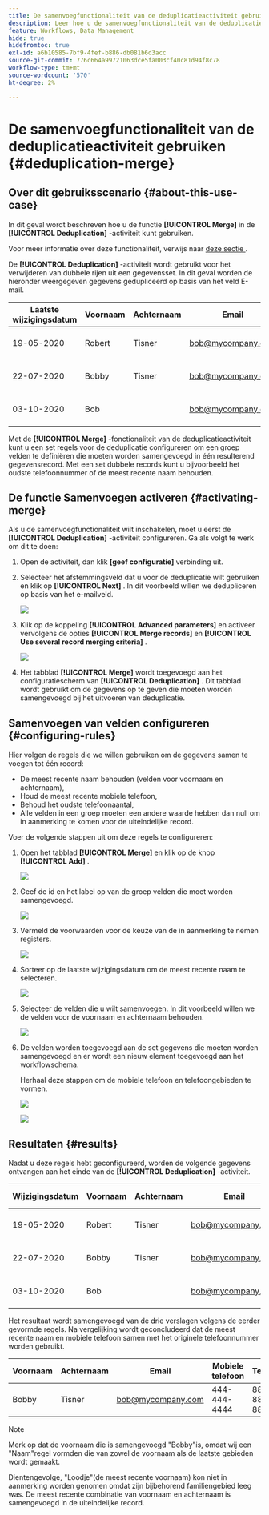 ```yaml
---
title: De samenvoegfunctionaliteit van de deduplicatieactiviteit gebruiken
description: Leer hoe u de samenvoegfunctionaliteit van de deduplicatieactiviteit gebruikt
feature: Workflows, Data Management
hide: true
hidefromtoc: true
exl-id: a6b10585-7bf9-4fef-b886-db081b6d3acc
source-git-commit: 776c664a99721063dce5fa003cf40c81d94f8c78
workflow-type: tm+mt
source-wordcount: '570'
ht-degree: 2%

---
```


# De samenvoegfunctionaliteit van de deduplicatieactiviteit gebruiken {#deduplication-merge}



## Over dit gebruiksscenario {#about-this-use-case}

In dit geval wordt beschreven hoe u de functie **[!UICONTROL Merge]** in de **[!UICONTROL Deduplication]** -activiteit kunt gebruiken.

Voor meer informatie over deze functionaliteit, verwijs naar [ deze sectie ](deduplication.md#merging-fields-into-single-record).

De **[!UICONTROL Deduplication]** -activiteit wordt gebruikt voor het verwijderen van dubbele rijen uit een gegevensset. In dit geval worden de hieronder weergegeven gegevens gedupliceerd op basis van het veld E-mail.

| Laatste wijzigingsdatum | Voornaam | Achternaam | Email | Mobiele telefoon | Telefoon |
|-----|------------|-----------|-------|--------------|------|
| 19-05-2020 | Robert | Tisner | bob@mycompany.com | 444-444-444 | 777-777-7777 |
| 22-07-2020 | Bobby | Tisner | bob@mycompany.com | | 777-777-7777 |
| 03-10-2020 | Bob |  | bob@mycompany.com | | 888-888-888 |

Met de **[!UICONTROL Merge]** -fonctionaliteit van de deduplicatieactiviteit kunt u een set regels voor de deduplicatie configureren om een groep velden te definiëren die moeten worden samengevoegd in één resulterend gegevensrecord. Met een set dubbele records kunt u bijvoorbeeld het oudste telefoonnummer of de meest recente naam behouden.

## De functie Samenvoegen activeren {#activating-merge}


Als u de samenvoegfunctionaliteit wilt inschakelen, moet u eerst de **[!UICONTROL Deduplication]** -activiteit configureren. Ga als volgt te werk om dit te doen:

1. Open de activiteit, dan klik **[geef configuratie]** verbinding uit.

1. Selecteer het afstemmingsveld dat u voor de deduplicatie wilt gebruiken en klik op **[!UICONTROL Next]** . In dit voorbeeld willen we dedupliceren op basis van het e-mailveld.

   ![](assets/uc_merge_edit.png)

1. Klik op de koppeling **[!UICONTROL Advanced parameters]** en activeer vervolgens de opties **[!UICONTROL Merge records]** en **[!UICONTROL Use several record merging criteria]** .

   ![](assets/uc_merge_advanced_parameters.png)

1. Het tabblad **[!UICONTROL Merge]** wordt toegevoegd aan het configuratiescherm van **[!UICONTROL Deduplication]** . Dit tabblad wordt gebruikt om de gegevens op te geven die moeten worden samengevoegd bij het uitvoeren van deduplicatie.

## Samenvoegen van velden configureren {#configuring-rules}

Hier volgen de regels die we willen gebruiken om de gegevens samen te voegen tot één record:

* De meest recente naam behouden (velden voor voornaam en achternaam),
* Houd de meest recente mobiele telefoon,
* Behoud het oudste telefoonaantal,
* Alle velden in een groep moeten een andere waarde hebben dan null om in aanmerking te komen voor de uiteindelijke record.

Voer de volgende stappen uit om deze regels te configureren:

1. Open het tabblad **[!UICONTROL Merge]** en klik op de knop **[!UICONTROL Add]** .

   ![](assets/uc_merge_add.png)

1. Geef de id en het label op van de groep velden die moet worden samengevoegd.

   ![](assets/uc_merge_identifier.png)

1. Vermeld de voorwaarden voor de keuze van de in aanmerking te nemen registers.

   ![](assets/uc_merge_filter.png)

1. Sorteer op de laatste wijzigingsdatum om de meest recente naam te selecteren.

   ![](assets/uc_merge_sort.png)

1. Selecteer de velden die u wilt samenvoegen. In dit voorbeeld willen we de velden voor de voornaam en achternaam behouden.

   ![](assets/uc_merge_keep.png)

1. De velden worden toegevoegd aan de set gegevens die moeten worden samengevoegd en er wordt een nieuw element toegevoegd aan het workflowschema.

   Herhaal deze stappen om de mobiele telefoon en telefoongebieden te vormen.

   ![](assets/dedup8.png)

   ![](assets/dedup9.png)

## Resultaten {#results}

Nadat u deze regels hebt geconfigureerd, worden de volgende gegevens ontvangen aan het einde van de **[!UICONTROL Deduplication]** -activiteit.

| Wijzigingsdatum | Voornaam | Achternaam | Email | Mobiele telefoon | Telefoon |
|-----|------------|-----------|-------|--------------|------|
| 19-05-2020 | Robert | Tisner | bob@mycompany.com | 444-444-444 | 777-777-7777 |
| 22-07-2020 | Bobby | Tisner | bob@mycompany.com | | 777-777-7777 |
| 03-10-2020 | Bob |  | bob@mycompany.com | | 888-888-888 |

Het resultaat wordt samengevoegd van de drie verslagen volgens de eerder gevormde regels. Na vergelijking wordt geconcludeerd dat de meest recente naam en mobiele telefoon samen met het originele telefoonnummer worden gebruikt.

| Voornaam | Achternaam | Email | Mobiele telefoon | Telefoon |
|------------|-----------|-------|--------------|------|
| Bobby | Tisner | bob@mycompany.com | 444-444-4444 | 888-888-888 |

>[!NOTE]
>
> Merk op dat de voornaam die is samengevoegd &quot;Bobby&quot;is, omdat wij een &quot;Naam&quot;regel vormden die van zowel de voornaam als de laatste gebieden wordt gemaakt.
>
>Dientengevolge, &quot;Loodje&quot;(de meest recente voornaam) kon niet in aanmerking worden genomen omdat zijn bijbehorend familiengebied leeg was. De meest recente combinatie van voornaam en achternaam is samengevoegd in de uiteindelijke record.
